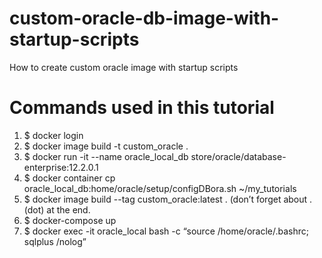 # custom-oracle-db-image-with-startup-scripts
How to create custom oracle image with startup scripts

# Commands used in this tutorial
1. $ docker login
2. $ docker image build -t custom_oracle .
3. $ docker run -it --name oracle_local_db store/oracle/database-enterprise:12.2.0.1
4. $ docker container cp oracle_local_db:home/oracle/setup/configDBora.sh ~/my_tutorials
5. $ docker image build --tag custom_oracle:latest . (don’t forget about .(dot) at the end.
6. $ docker-compose up
7. $ docker exec -it oracle_local bash -c “source /home/oracle/.bashrc; sqlplus /nolog”